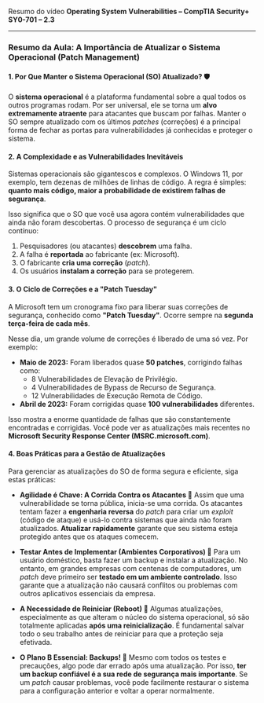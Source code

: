 Resumo do vídeo **Operating System Vulnerabilities – CompTIA Security+ SY0-701 – 2.3**

---

### **Resumo da Aula: A Importância de Atualizar o Sistema Operacional (Patch Management)**

#### **1. Por Que Manter o Sistema Operacional (SO) Atualizado? 🛡️**

O **sistema operacional** é a plataforma fundamental sobre a qual todos os outros programas rodam. Por ser universal, ele se torna um **alvo extremamente atraente** para atacantes que buscam por falhas. Manter o SO sempre atualizado com os últimos *patches* (correções) é a principal forma de fechar as portas para vulnerabilidades já conhecidas e proteger o sistema.

#### **2. A Complexidade e as Vulnerabilidades Inevitáveis**

Sistemas operacionais são gigantescos e complexos. O Windows 11, por exemplo, tem dezenas de milhões de linhas de código. A regra é simples: **quanto mais código, maior a probabilidade de existirem falhas de segurança**.

Isso significa que o SO que você usa agora contém vulnerabilidades que ainda não foram descobertas. O processo de segurança é um ciclo contínuo:

1.  Pesquisadores (ou atacantes) **descobrem** uma falha.
2.  A falha é **reportada** ao fabricante (ex: Microsoft).
3.  O fabricante **cria uma correção** (*patch*).
4.  Os usuários **instalam a correção** para se protegerem.

#### **3. O Ciclo de Correções e a "Patch Tuesday"**

A Microsoft tem um cronograma fixo para liberar suas correções de segurança, conhecido como **"Patch Tuesday"**. Ocorre sempre na **segunda terça-feira de cada mês**. 

Nesse dia, um grande volume de correções é liberado de uma só vez. Por exemplo:

* **Maio de 2023:** Foram liberados quase **50 patches**, corrigindo falhas como:
    * 8 Vulnerabilidades de Elevação de Privilégio.
    * 4 Vulnerabilidades de Bypass de Recurso de Segurança.
    * 12 Vulnerabilidades de Execução Remota de Código.
* **Abril de 2023:** Foram corrigidas quase **100 vulnerabilidades** diferentes.

Isso mostra a enorme quantidade de falhas que são constantemente encontradas e corrigidas. Você pode ver as atualizações mais recentes no **Microsoft Security Response Center (MSRC.microsoft.com)**.

#### **4. Boas Práticas para a Gestão de Atualizações**

Para gerenciar as atualizações do SO de forma segura e eficiente, siga estas práticas:

* **Agilidade é Chave: A Corrida Contra os Atacantes 🏁**
    Assim que uma vulnerabilidade se torna pública, inicia-se uma corrida. Os atacantes tentam fazer a **engenharia reversa** do *patch* para criar um *exploit* (código de ataque) e usá-lo contra sistemas que ainda não foram atualizados. **Atualizar rapidamente** garante que seu sistema esteja protegido antes que os ataques comecem.

* **Testar Antes de Implementar (Ambientes Corporativos) 🧪**
    Para um usuário doméstico, basta fazer um backup e instalar a atualização. No entanto, em grandes empresas com centenas de computadores, um *patch* deve primeiro ser **testado em um ambiente controlado**. Isso garante que a atualização não causará conflitos ou problemas com outros aplicativos essenciais da empresa.

* **A Necessidade de Reiniciar (Reboot) 🔄**
    Algumas atualizações, especialmente as que alteram o núcleo do sistema operacional, só são totalmente aplicadas **após uma reinicialização**. É fundamental salvar todo o seu trabalho antes de reiniciar para que a proteção seja efetivada.

* **O Plano B Essencial: Backups! 💾**
    Mesmo com todos os testes e precauções, algo pode dar errado após uma atualização. Por isso, **ter um backup confiável é a sua rede de segurança mais importante**. Se um *patch* causar problemas, você pode facilmente restaurar o sistema para a configuração anterior e voltar a operar normalmente.
